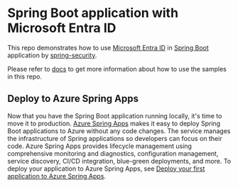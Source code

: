 # Spring Boot application with Microsoft Entra ID

This repo demonstrates how to use [Microsoft Entra ID] in [Spring Boot] application by [spring-security].

Please refer to [docs] to get more information about how to use the samples in this repo.



[Microsoft Entra ID]: https://azure.microsoft.com/services/active-directory
[Spring Boot]: https://spring.io/projects/spring-boot
[spring-security]: https://github.com/spring-projects/spring-security
[docs]: docs

## Deploy to Azure Spring Apps

Now that you have the Spring Boot application running locally, it's time to move it to production. [Azure Spring Apps](https://learn.microsoft.com/azure/spring-apps/overview) makes it easy to deploy Spring Boot applications to Azure without any code changes. The service manages the infrastructure of Spring applications so developers can focus on their code. Azure Spring Apps provides lifecycle management using comprehensive monitoring and diagnostics, configuration management, service discovery, CI/CD integration, blue-green deployments, and more. To deploy your application to Azure Spring Apps, see [Deploy your first application to Azure Spring Apps](https://learn.microsoft.com/azure/spring-apps/quickstart?tabs=Azure-CLI).

